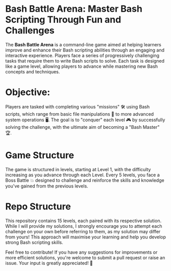 # Bash Battle Arena: Master Bash Scripting Through Fun and Challenges

The **Bash Battle Arena** is a command-line game aimed at helping learners improve and enhance their Bash scripting abilities through an engaging and interactive experience. Players face a series of progressively challenging tasks that require them to write Bash scripts to solve. Each task is designed like a game level, allowing players to advance while mastering new Bash concepts and techniques.

# Objective:

Players are tasked with completing various "missions" 🛠️ using Bash scripts, which range from basic file manipulations 📁 to more advanced system operations 🖥️. The goal is to "conquer" each level 🎮 by successfully solving the challenge, with the ultimate aim of becoming a "Bash Master" 🏆.

# Game Structure

The game is structured in levels, starting at Level 1, with the difficulty increasing as you advance through each Level. Every 5 levels, you face a Boss Battle 💥 designed to challenge and reinforce the skills and knowledge you've gained from the previous levels.

# Repo Structure

This repository contains 15 levels, each paired with its respective solution. While I will provide my solutions, I strongly encourage you to attempt each challenge on your own before referring to them, as my solution may differ from yours! This approach will maximise your learning and help you develop strong Bash scripting skills.

Feel free to contribute! If you have any suggestions for improvements or more efficient solutions, you're welcome to submit a pull request or raise an issue. Your input is greatly appreciated! 🙏
